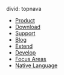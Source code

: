 divid:	topnava

- [Product][m0]
- [Download][m1]
- [Support][m2]
- [Blog][m3]
- [Extend][m4]
- [Develop][m5]
- [Focus Areas][m6]
- [Native Language][m7]


[m0]:	  /product/index.html						"Apache OpenOffice product description"
[m1]: 	  /download/index.html						"Download OpenOffice"
[m2]: 	  /support/index.html 				     	     	"Find Support for OpenOffice"
[m3]:	  https://blogs.apache.org/ooo/					"Apache OpenOffice Blog"
[m4]: 	  /extensions/index.html					"Extensions and Templates for OpenOffice"
[m5]: 	  https://openoffice.apache.org/get-involved.html		"Get involved in Apache OpenOffice"
[m6]:	  /projects/accepted.html					"Apache OpenOffice development focus areas"
[m7]: 	  /projects/native-lang.html			 		"Apache OpenOffice in your Native Language"
